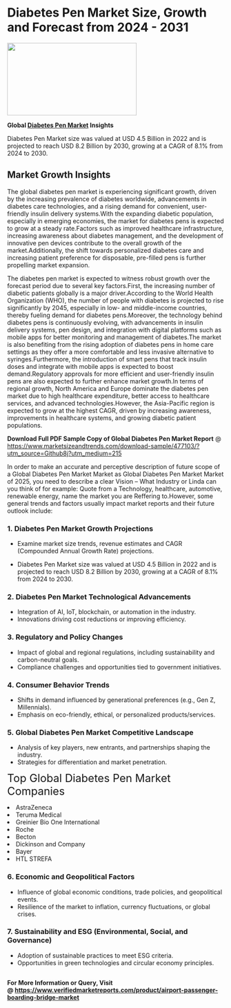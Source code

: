 <H1>Diabetes Pen Market Size, Growth and Forecast from 2024 - 2031</H1><img class="aligncenter size-medium wp-image-584254" src="https://thirdeyenews.in/wp-content/uploads/2024/09/Global-Market-Research-300x168.jpeg" alt="" width="300" height="168" /><p><strong>Global&nbsp;<a href="https://www.marketsizeandtrends.com/download-sample/477103/?utm_source=Github8j?utm_medium=215">Diabetes Pen Market</a> Insights</strong></p><p>Diabetes Pen Market size was valued at USD 4.5 Billion in 2022 and is projected to reach USD 8.2 Billion by 2030, growing at a CAGR of 8.1% from 2024 to 2030.</p><p><h2>Market Growth Insights</h2> <p>The global diabetes pen market is experiencing significant growth, driven by the increasing prevalence of diabetes worldwide, advancements in diabetes care technologies, and a rising demand for convenient, user-friendly insulin delivery systems.With the expanding diabetic population, especially in emerging economies, the market for diabetes pens is expected to grow at a steady rate.Factors such as improved healthcare infrastructure, increasing awareness about diabetes management, and the development of innovative pen devices contribute to the overall growth of the market.Additionally, the shift towards personalized diabetes care and increasing patient preference for disposable, pre-filled pens is further propelling market expansion.</p> <p>The diabetes pen market is expected to witness robust growth over the forecast period due to several key factors.First, the increasing number of diabetic patients globally is a major driver.According to the World Health Organization (WHO), the number of people with diabetes is projected to rise significantly by 2045, especially in low- and middle-income countries, thereby fueling demand for diabetes pens.Moreover, the technology behind diabetes pens is continuously evolving, with advancements in insulin delivery systems, pen design, and integration with digital platforms such as mobile apps for better monitoring and management of diabetes.The market is also benefiting from the rising adoption of diabetes pens in home care settings as they offer a more comfortable and less invasive alternative to syringes.Furthermore, the introduction of smart pens that track insulin doses and integrate with mobile apps is expected to boost demand.Regulatory approvals for more efficient and user-friendly insulin pens are also expected to further enhance market growth.In terms of regional growth, North America and Europe dominate the diabetes pen market due to high healthcare expenditure, better access to healthcare services, and advanced technologies.However, the Asia-Pacific region is expected to grow at the highest CAGR, driven by increasing awareness, improvements in healthcare systems, and growing diabetic patient populations.<p><span class=""><strong>Download Full PDF Sample Copy of Global Diabetes Pen Market Report</strong> @ <a href="https://www.marketsizeandtrends.com/download-sample/477103/?utm_source=Github8j?utm_medium=215" target="_blank">https://www.marketsizeandtrends.com/download-sample/477103/?utm_source=Github8j?utm_medium=215</a></span></p><p>In order to make an accurate and perceptive description of future scope of a Global&nbsp;Diabetes Pen Market Market as Global&nbsp;Diabetes Pen Market Market of 2025, you need to describe a clear Vision &ndash; What Industry or Linda can you think of for example: Quote from a Technology, healthcare, automotive, renewable energy, name the market you are Reffering to.However, some general trends and factors usually impact market reports and their future outlook include:</p><h3>1.&nbsp;<strong>Diabetes Pen Market Growth Projections</strong></h3><ul><li>Examine market size trends, revenue estimates and CAGR (Compounded Annual Growth Rate) projections.</li><li><p>Diabetes Pen Market size was valued at USD 4.5 Billion in 2022 and is projected to reach USD 8.2 Billion by 2030, growing at a CAGR of 8.1% from 2024 to 2030.</p></li></ul><h3>2.&nbsp;<strong>Diabetes Pen Market Technological Advancements</strong></h3><ul><li>Integration of AI, IoT, blockchain, or automation in the industry.</li><li>Innovations driving cost reductions or improving efficiency.</li></ul><h3>3.&nbsp;<strong>Regulatory and Policy Changes</strong></h3><ul><li>Impact of global and regional regulations, including sustainability and carbon-neutral goals.</li><li>Compliance challenges and opportunities tied to government initiatives.</li></ul><h3>4.&nbsp;<strong>Consumer Behavior Trends</strong></h3><ul><li>Shifts in demand influenced by generational preferences (e.g., Gen Z, Millennials).</li><li>Emphasis on eco-friendly, ethical, or personalized products/services.</li></ul><h3>5.&nbsp;<strong>Global Diabetes Pen Market Competitive Landscape</strong></h3><ul><li>Analysis of key players, new entrants, and partnerships shaping the industry.</li><li>Strategies for differentiation and market penetration.</li></ul><p data-pm-slice="1 1 []"><span style="color: inherit; font-family: inherit; font-size: 25px;">Top Global Diabetes Pen Market Companies</span></p><div class="" data-test-id=""><p><li>AstraZeneca</li><li> Teruma Medical</li><li> Greinier Bio One International</li><li> Roche</li><li> Becton</li><li> Dickinson and Company</li><li> Bayer</li><li> HTL STREFA</li></p></div><h3>6.&nbsp;<strong>Economic and Geopolitical Factors</strong></h3><ul><li>Influence of global economic conditions, trade policies, and geopolitical events.</li><li>Resilience of the market to inflation, currency fluctuations, or global crises.</li></ul><h3>7.&nbsp;<strong>Sustainability and ESG (Environmental, Social, and Governance)</strong></h3><ul><li>Adoption of sustainable practices to meet ESG criteria.</li><li>Opportunities in green technologies and circular economy principles.</li></ul><h2><strong style="font-size: 14px;">For More Information or Query, Visit @&nbsp;</strong><a style="background-color: #ffffff; font-size: 14px;" href="https://www.marketsizeandtrends.com/report/diabetes-pen-market/" target="_blank">https://www.verifiedmarketreports.com/product/airport-passenger-boarding-bridge-market</a></h2>